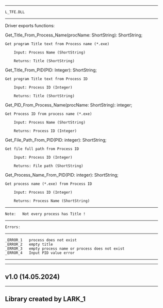 ----------------------------------------------------------------------------------------
	L_TFE.DLL
----------------------------------------------------------------------------------------
Driver exports functions: 


 Get_Title_From_Process_Name(procName: ShortString): ShortString;

	Get program Title text from Process name (*.exe)

		Input: Process Name (ShortString)

		Returns: Title (ShortString)



 Get_Title_From_PID(PID: Integer): ShortString;

	Get program Title text from Process ID

		Input: Process ID (Integer)

		Returns: Title (ShortString)



 Get_PID_From_Process_Name(procName: ShortString): integer;

	Get Process ID from process name (*.exe)

		Input: Process Name (ShortString)

		Returns: Process ID (Integer)



 Get_File_Path_From_PID(PID: integer): ShortString;

	Get file full path from Process ID

		Input: Process ID (Integer)

		Returns: File path (ShortString)



 Get_Process_Name_From_PID(PID: integer): ShortString;

	Get process name (*.exe) from Process ID

		Input: Process ID (Integer)

		Returns: Process Name (ShortString)


----------------------------------------------------------------------------------------

	Note:	Not every process has Title !
		



----------------------------------------------------------------------------------------
	Errors:
----------------------------------------------------------------------------------------

	_ERROR_1   process does not exist
	_ERROR_2   empty title
	_ERROR_3   empty process name or process does not exist
	_ERROR_4   Input PID value error


----------------------------------------------------------------------------------------
----------------------------------------------------------------------------------------
v1.0  (14.05.2024)
----------------------------------------------------------------------------------------






----------------------------------------------------------------------------------------
Library created by LARK_1
----------------------------------------------------------------------------------------
